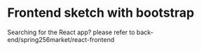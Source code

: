 # Frontend sketch with bootstrap

Searching for the React app? please refer to back-end/spring256market/react-frontend
